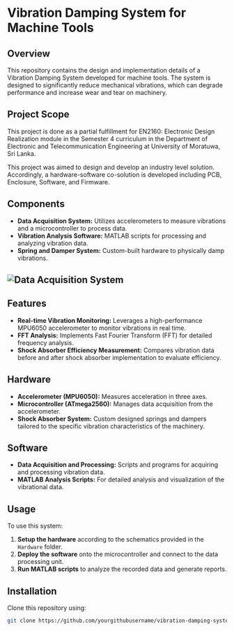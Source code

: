 # **Vibration Damping System for Machine Tools**

## Overview
This repository contains the design and implementation details of a Vibration Damping System developed for machine tools. The system is designed to significantly reduce mechanical vibrations, which can degrade performance and increase wear and tear on machinery.

## Project Scope

This project is done as a partial fulfillment for EN2160: Electronic Design Realization module in the Semester 4 curriculum in the Department of Electronic and Telecommunication Engineering at University of Moratuwa, Sri Lanka.

This project was aimed to design and develop an industry level solution. Accordingly, a hardware-software co-solution is developed including PCB, Enclosure, Software, and Firmware.

## Components
- **Data Acquisition System:** Utilizes accelerometers to measure vibrations and a microcontroller to process data.
- **Vibration Analysis Software:** MATLAB scripts for processing and analyzing vibration data.
- **Spring and Damper System:** Custom-built hardware to physically damp vibrations.

## ![Data Acquisition System](https://github.com/user-attachments/assets/dfb7ba60-1013-441c-850b-dc857f559b13)
## Features
- **Real-time Vibration Monitoring:** Leverages a high-performance MPU6050 accelerometer to monitor vibrations in real time.
- **FFT Analysis:** Implements Fast Fourier Transform (FFT) for detailed frequency analysis.
- **Shock Absorber Efficiency Measurement:** Compares vibration data before and after shock absorber implementation to evaluate efficiency.

## Hardware
- **Accelerometer (MPU6050):** Measures acceleration in three axes.
- **Microcontroller (ATmega2560):** Manages data acquisition from the accelerometer.
- **Shock Absorber System:** Custom designed springs and dampers tailored to the specific vibration characteristics of the machinery.

## Software
- **Data Acquisition and Processing:** Scripts and programs for acquiring and processing vibration data.
- **MATLAB Analysis Scripts:** For detailed analysis and visualization of the vibrational data.

## Usage
To use this system:
1. **Setup the hardware** according to the schematics provided in the `Hardware` folder.
2. **Deploy the software** onto the microcontroller and connect to the data processing unit.
3. **Run MATLAB scripts** to analyze the recorded data and generate reports.

## Installation
Clone this repository using:
```bash
git clone https://github.com/yourgithubusername/vibration-damping-system.git
